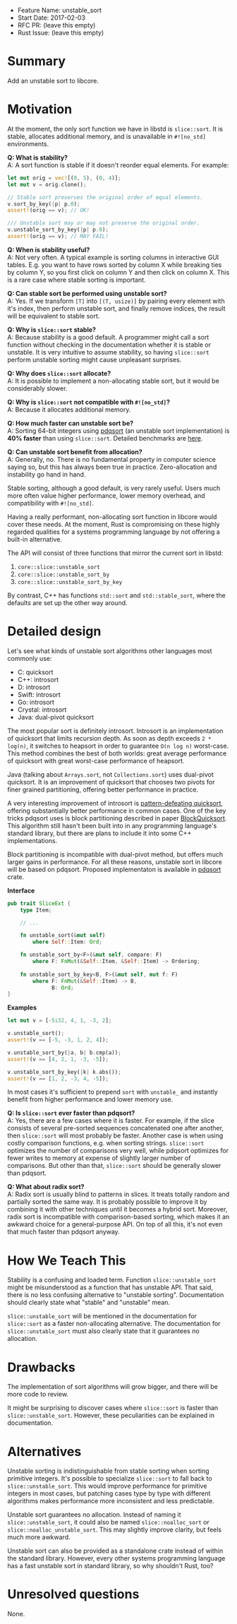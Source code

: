 - Feature Name: unstable_sort
- Start Date: 2017-02-03
- RFC PR: (leave this empty)
- Rust Issue: (leave this empty)

# Summary
[summary]: #summary

Add an unstable sort to libcore.

# Motivation
[motivation]: #motivation

At the moment, the only sort function we have in libstd is `slice::sort`. It is stable,
allocates additional memory, and is unavailable in `#![no_std]` environments.

**Q: What is stability?**<br>
A: A sort function is stable if it doesn't reorder equal elements. For example:
```rust
let mut orig = vec![(0, 5), (0, 4)];
let mut v = orig.clone();

// Stable sort preserves the original order of equal elements.
v.sort_by_key(|p| p.0);
assert!(orig == v); // OK!

/// Unstable sort may or may not preserve the original order.
v.unstable_sort_by_key(|p| p.0);
assert!(orig == v); // MAY FAIL!
```

**Q: When is stability useful?**<br>
A: Not very often. A typical example is sorting columns in interactive GUI tables.
E.g. you want to have rows sorted by column X while breaking ties by column Y, so you
first click on column Y and then click on column X. This is a rare case where stable
sorting is important.

**Q: Can stable sort be performed using unstable sort?**<br>
A: Yes. If we transform `[T]` into `[(T, usize)]` by pairing every element with it's
index, then perform unstable sort, and finally remove indices, the result will be
equivalent to stable sort.

**Q: Why is `slice::sort` stable?**<br>
A: Because stability is a good default. A programmer might call a sort function
without checking in the documentation whether it is stable or unstable. It is very
intuitive to assume stability, so having `slice::sort` perform unstable sorting might
cause unpleasant surprises.

**Q: Why does `slice::sort` allocate?**<br>
A: It is possible to implement a non-allocating stable sort, but it would be
considerably slower.

**Q: Why is `slice::sort` not compatible with `#![no_std]`?**<br>
A: Because it allocates additional memory.

**Q: How much faster can unstable sort be?**<br>
A: Sorting 64-bit integers using [pdqsort][stjepang-pdqsort] (an
unstable sort implementation) is **40% faster** than using `slice::sort`.
Detailed benchmarks are [here](https://github.com/stjepang/pdqsort#extensive-benchmarks).

**Q: Can unstable sort benefit from allocation?**<br>
A: Generally, no. There is no fundamental property in computer science saying so,
but this has always been true in practice. Zero-allocation and instability go
hand in hand.

Stable sorting, although a good default, is very rarely useful. Users much more often
value higher performance, lower memory overhead, and compatibility with `#![no_std]`.

Having a really performant, non-allocating sort function in libcore would cover these
needs. At the moment, Rust is compromising on these highly regarded qualities for a
systems programming language by not offering a built-in alternative.

The API will consist of three functions that mirror the current sort in libstd:

1. `core::slice::unstable_sort`
2. `core::slice::unstable_sort_by`
3. `core::slice::unstable_sort_by_key`

By contrast, C++ has functions `std::sort` and `std::stable_sort`, where the
defaults are set up the other way around.

# Detailed design
[design]: #detailed-design

Let's see what kinds of unstable sort algorithms other languages most commonly use:

* C: quicksort
* C++: introsort
* D: introsort
* Swift: introsort
* Go: introsort
* Crystal: introsort
* Java: dual-pivot quicksort

The most popular sort is definitely introsort. Introsort is an implementation
of quicksort that limits recursion depth. As soon as depth exceeds `2 * log(n)`,
it switches to heapsort in order to guarantee `O(n log n)` worst-case. This
method combines the best of both worlds: great average performance of
quicksort with great worst-case performance of heapsort.

Java (talking about `Arrays.sort`, not `Collections.sort`) uses dual-pivot
quicksort. It is an improvement of quicksort that chooses two pivots for finer
grained partitioning, offering better performance in practice.

A very interesting improvement of introsort is [pattern-defeating quicksort][orlp-pdqsort],
offering substantially better performance in common cases. One of the key
tricks pdqsort uses is block partitioning described in paper [BlockQuicksort][blockquicksort].
This algorithm still hasn't been built into in any programming language's
standard library, but there are plans to include it into some C++ implementations.

Block partitioning is incompatible with dual-pivot method, but offers much
larger gains in performance. For all these reasons, unstable sort in libcore
will be based on pdqsort. Proposed implementaton is available in
[pdqsort][stjepang-pdqsort] crate.

**Interface**

```rust
pub trait SliceExt {
    type Item;

    // ...

    fn unstable_sort(&mut self)
        where Self::Item: Ord;

    fn unstable_sort_by<F>(&mut self, compare: F)
        where F: FnMut(&Self::Item, &Self::Item) -> Ordering;
  
    fn unstable_sort_by_key<B, F>(&mut self, mut f: F)
        where F: FnMut(&Self::Item) -> B,
              B: Ord;
}
```

**Examples**

```rust
let mut v = [-5i32, 4, 1, -3, 2];

v.unstable_sort();
assert!(v == [-5, -3, 1, 2, 4]);

v.unstable_sort_by(|a, b| b.cmp(a));
assert!(v == [4, 2, 1, -3, -5]);

v.unstable_sort_by_key(|k| k.abs());
assert!(v == [1, 2, -3, 4, -5]);
```

In most cases it's sufficient to prepend `sort` with `unstable_` and
instantly benefit from higher performance and lower memory use.

**Q: Is `slice::sort` ever faster than pdqsort?**<br>
A: Yes, there are a few cases where it is faster. For example, if the slice
consists of several pre-sorted sequences concatenated one after another, then
`slice::sort` will most probably be faster. Another case is when using costly
comparison functions, e.g. when sorting strings. `slice::sort` optimizes the
number of comparisons very well, while pdqsort optimizes for fewer writes to
memory at expense of slightly larger number of comparisons. But other than
that, `slice::sort` should be generally slower than pdqsort.

**Q: What about radix sort?**<br>
A: Radix sort is usually blind to patterns in slices. It treats totally random
and partially sorted the same way. It is probably possible to improve it
by combining it with other techniques until it becomes a hybrid sort. Moreover,
radix sort is incompatible with comparison-based sorting, which makes it
an awkward choice for a general-purpose API. On top of all this, it's
not even that much faster than pdqsort anyway.

# How We Teach This
[how-we-teach-this]: #how-we-teach-this

Stability is a confusing and loaded term. Function `slice::unstable_sort` might be
misunderstood as a function that has unstable API. That said, there is no
less confusing alternative to "unstable sorting". Documentation should
clearly state what "stable" and "unstable" mean.

`slice::unstable_sort` will be mentioned in the documentation for `slice::sort`
as a faster non-allocating alternative. The documentation for
`slice::unstable_sort` must also clearly state that it guarantees no allocation.

# Drawbacks
[drawbacks]: #drawbacks

The implementation of sort algorithms will grow bigger, and there will be more
code to review.

It might be surprising to discover cases where `slice::sort` is faster than
`slice::unstable_sort`. However, these peculiarities can be explained in
documentation.

# Alternatives
[alternatives]: #alternatives

Unstable sorting is indistinguishable from stable sorting when sorting
primitive integers. It's possible to specialize `slice::sort` to fall back
to `slice::unstable_sort`. This would improve performance for primitive integers in
most cases, but patching cases type by type with different algorithms makes
performance more inconsistent and less predictable.

Unstable sort guarantees no allocation. Instead of naming it `slice::unstable_sort`,
it could also be named `slice::noalloc_sort` or `slice::noalloc_unstable_sort`.
This may slightly improve clarity, but feels much more awkward.

Unstable sort can also be provided as a standalone crate instead of
within the standard library. However, every other systems programming language
has a fast unstable sort in standard library, so why shouldn't Rust, too?

# Unresolved questions
[unresolved]: #unresolved-questions

None.

[orlp-pdqsort]: https://github.com/orlp/pdqsort
[stjepang-pdqsort]: https://github.com/stjepang/pdqsort
[blockquicksort]: http://drops.dagstuhl.de/opus/volltexte/2016/6389/pdf/LIPIcs-ESA-2016-38.pdf 

